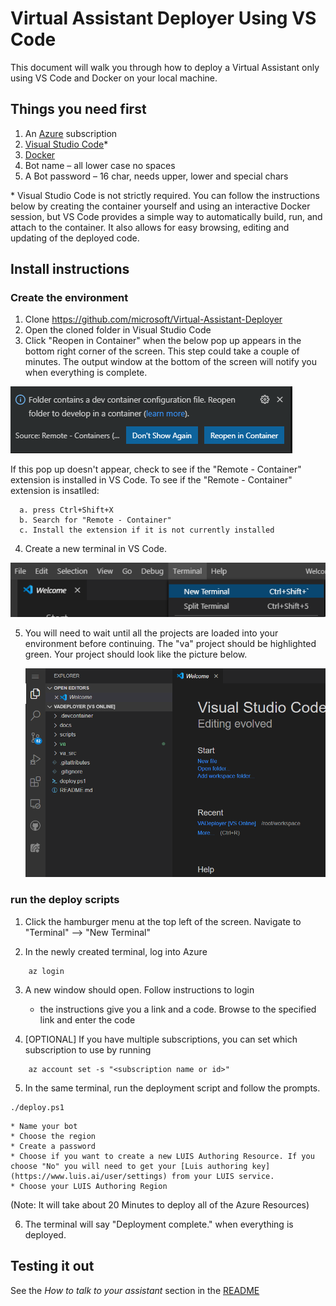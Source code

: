 # Virtual Assistant Deployer Using VS Code

This document will walk you through how to deploy a Virtual Assistant only using VS Code and Docker on your local machine. 

## Things you need first 

1. An [Azure](https://azure.microsoft.com/) subscription 
2. [Visual Studio Code](https://code.visualstudio.com/)*
3. [Docker](https://www.docker.com/get-started)
5. Bot name – all lower case no spaces
6. A Bot password – 16 char, needs upper, lower and special chars

\* Visual Studio Code is not strictly required. You can follow the instructions below by creating the container yourself and using an interactive Docker session, but VS Code provides a simple way to automatically build, run, and attach to the container. It also allows for easy browsing, editing and updating of the deployed code.

## Install instructions

### Create the environment

1.	Clone https://github.com/microsoft/Virtual-Assistant-Deployer
2.	Open the cloned folder in Visual Studio Code 
3.	Click "Reopen in Container" when the below pop up appears in the bottom right corner of the screen. This step could take a couple of minutes. The output window at the bottom of the screen will notify you when everything is complete. 
   
   ![Container prompt](./CodeReopenInContainer.png)
   
   If this pop up doesn't appear, check to see if the "Remote - Container" extension is installed in VS Code.
   To see if the "Remote - Container" extension is insatlled:
   
      a. press Ctrl+Shift+X
      b. Search for "Remote - Container"
      c. Install the extension if it is not currently installed

4.	Create a new terminal in VS Code.

![Container prompt](./VSCodeMenuNewTerminal.png)

5. You will need to wait until all the projects are loaded into your environment before continuing. The "va" project should be highlighted green. Your project should look like the picture below. 
  
   ![Loaded Projects](./LoadedProjectsVSO.PNG)
   
### run the deploy scripts

1. Click the hamburger menu at the top left of the screen. Navigate to "Terminal" --> "New Terminal"

2. In the newly created terminal, log into Azure 
 ````
     az login
 ```` 
3. A new window should open. Follow instructions to login
    * the instructions give you a link and a code. Browse to the specified link and enter the code
    
4. [OPTIONAL] If you have multiple subscriptions, you can set which subscription to use by running
 ````
     az account set -s "<subscription name or id>"
 ````
5. In the same terminal, run the deployment script and follow the prompts. 
  ````
 ./deploy.ps1
 ````
 
    * Name your bot
    * Choose the region
    * Create a password
    * Choose if you want to create a new LUIS Authoring Resource. If you choose "No" you will need to get your [Luis authoring key](https://www.luis.ai/user/settings) from your LUIS service. 
    * Choose your LUIS Authoring Region 
  (Note: It will take about 20 Minutes to deploy all of the Azure Resources)

6. The terminal will say "Deployment complete." when everything is deployed. 
 
## Testing it out
See the *How to talk to your assistant* section in the [README](../readme.md)
